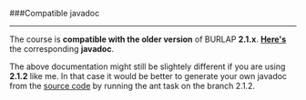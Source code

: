 ###Compatible javadoc
___
The course is **compatible with the older version** of BURLAP **2.1.x**. **[Here's][1]** the corresponding **javadoc**.

The above documentation might still be slightely different if you are using **2.1.2** like me. In that case it would be better to generate your own javadoc from the [source code][2] by running the ant task on the branch 2.1.2. 

[1]: http://burlap.cs.brown.edu/doc_v2/
[2]: https://github.com/jmacglashan/burlap